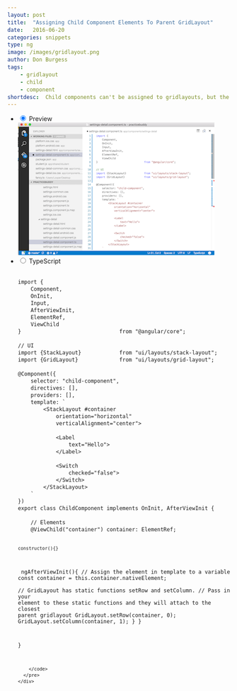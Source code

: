 ```yaml
---
layout: post
title:  "Assigning Child Component Elements To Parent GridLayout"
date:   2016-06-20
categories: snippets
type: ng
image: /images/gridlayout.png
author: Don Burgess
tags: 
    - gridlayout
    - child
    - component
shortdesc: 	Child components can't be assigned to gridlayouts, but the child component's elements can be
---
```

<ul class="tabs clearfix">
  <li>
    <input type="radio" name="tabs" id="tab1" checked />
    <label for="tab1">Preview</label>
    <div id="tab-content1" class="tab-content">
        <img src="/images/gridlayout.png">
    </div>
  </li>
    
  <li>
    <input type="radio" name="tabs" id="tab2" />
    <label for="tab2">TypeScript</label>
    <div id="tab-content2" class="tab-content">
      <pre class="language-javascript">
        <code>
import {
    Component,
    OnInit,
    Input,
    AfterViewInit,
    ElementRef,
    ViewChild
}                               from "@angular/core";
​
// UI
import {StackLayout}            from "ui/layouts/stack-layout";
import {GridLayout}             from "ui/layouts/grid-layout";
​
@Component({
    selector: "child-component",
    directives: [],
    providers: [],
    template: `
        &#x3C;StackLayout #container
            orientation=&#x22;horizontal&#x22;
            verticalAlignment=&#x22;center&#x22;&#x3E;
&#x200B;
            &#x3C;Label
                text=&#x22;Hello&#x22;&#x3E;
            &#x3C;/Label&#x3E;
&#x200B;
            &#x3C;Switch
                checked=&#x22;false&#x22;&#x3E;
            &#x3C;/Switch&#x3E;
        &#x3C;/StackLayout&#x3E;
    `
})
export class ChildComponent implements OnInit, AfterViewInit {
​
    // Elements
    @ViewChild("container") container: ElementRef;
    
    constructor(){}
​
    ngAfterViewInit(){
        // Assign the element in template to a variable
      	const container = <StackLayout>this.container.nativeElement;
​		
		// GridLayout has static functions setRow and setColumn.
		// Pass in your element to these static functions and they will attach to the closest parent gridlayout
        GridLayout.setRow(container, 0);
        GridLayout.setColumn(container, 1);
    }
}
    
}

		</code>
      </pre>
    </div>
  </li>
    
</ul>
